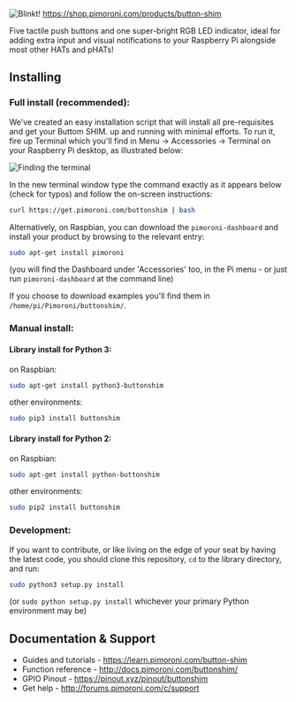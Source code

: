 ![Blinkt!](button-shim-logo.png)
https://shop.pimoroni.com/products/button-shim

Five tactile push buttons and one super-bright RGB LED indicator, ideal for adding extra input and visual notifications to your Raspberry Pi alongside most other HATs and pHATs!

## Installing

### Full install (recommended):

We've created an easy installation script that will install all pre-requisites and get your Buttom SHIM.
up and running with minimal efforts. To run it, fire up Terminal which you'll find in Menu -> Accessories -> Terminal
on your Raspberry Pi desktop, as illustrated below:

![Finding the terminal](http://get.pimoroni.com/resources/github-repo-terminal.png)

In the new terminal window type the command exactly as it appears below (check for typos) and follow the on-screen instructions:

```bash
curl https://get.pimoroni.com/buttonshim | bash
```

Alternatively, on Raspbian, you can download the `pimoroni-dashboard` and install your product by browsing to the relevant entry:

```bash
sudo apt-get install pimoroni
```
(you will find the Dashboard under 'Accessories' too, in the Pi menu - or just run `pimoroni-dashboard` at the command line)

If you choose to download examples you'll find them in `/home/pi/Pimoroni/buttonshim/`.

### Manual install:

#### Library install for Python 3:

on Raspbian:

```bash
sudo apt-get install python3-buttonshim
```

other environments: 

```bash
sudo pip3 install buttonshim
```

#### Library install for Python 2:

on Raspbian:

```bash
sudo apt-get install python-buttonshim
```

other environments: 

```bash
sudo pip2 install buttonshim
```

### Development:

If you want to contribute, or like living on the edge of your seat by having the latest code, you should clone this repository, `cd` to the library directory, and run:

```bash
sudo python3 setup.py install
```
(or `sudo python setup.py install` whichever your primary Python environment may be)

## Documentation & Support

* Guides and tutorials - https://learn.pimoroni.com/button-shim
* Function reference - http://docs.pimoroni.com/buttonshim/
* GPIO Pinout - https://pinout.xyz/pinout/buttonshim
* Get help - http://forums.pimoroni.com/c/support
